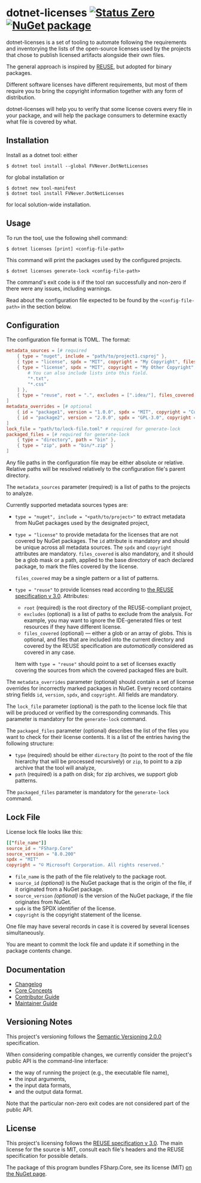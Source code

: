 <!--
SPDX-FileCopyrightText: 2024 Friedrich von Never <friedrich@fornever.me>

SPDX-License-Identifier: MIT
-->

dotnet-licenses [![Status Zero][status-zero]][andivionian-status-classifier] [![NuGet package][nuget.badge]][nuget.page]
===============
dotnet-licenses is a set of tooling to automate following the requirements and inventorying the lists of the open-source licenses used by the projects that chose to publish licensed artifacts alongside their own files.

The general approach is inspired by [REUSE][reuse], but adopted for binary packages.

Different software licenses have different requirements, but most of them require you to bring the copyright information together with any form of distribution.

dotnet-licenses will help you to verify that some license covers every file in your package, and will help the package consumers to determine exactly what file is covered by what.

Installation
------------
Install as a dotnet tool: either
```console
$ dotnet tool install --global FVNever.DotNetLicenses
```
for global installation or
```console
$ dotnet new tool-manifest
$ dotnet tool install FVNever.DotNetLicenses
```
for local solution-wide installation.

Usage
-----
To run the tool, use the following shell command:
```console
$ dotnet licenses [print] <config-file-path>
```
This command will print the packages used by the configured projects.

```console
$ dotnet licenses generate-lock <config-file-path>
```

The command's exit code is `0` if the tool ran successfully and non-zero if there were any issues, including warnings.

Read about the configuration file expected to be found by the `<config-file-path>` in the section below.

Configuration
-------------
The configuration file format is TOML. The format:
```toml
metadata_sources = [# required
    { type = "nuget", include = "path/to/project1.csproj" },
    { type = "license", spdx = "MIT", copyright = "My Copyright", files_covered = "*" },
    { type = "license", spdx = "MIT", copyright = "My Other Copyright", files_covered = [
        # You can also include lists into this field.
        "*.txt",
        "*.css"
    ] },
    { type = "reuse", root = ".", excludes = [".idea/"], files_covered = "README.md" },
]
metadata_overrides = [# optional
    { id = "package1", version = "1.0.0", spdx = "MIT", copyright = "Copyright" },
    { id = "package2", version = "2.0.0", spdx = "GPL-3.0", copyright = "Copyright" }
]
lock_file = "path/to/lock-file.toml" # required for generate-lock
packaged_files = [# required for generate-lock
    { type = "directory", path = "bin" },
    { type = "zip", path = "bin/*.zip" }
]
```

Any file paths in the configuration file may be either absolute or relative. Relative paths will be resolved relatively to the configuration file's parent directory.

The `metadata_sources` parameter (required) is a list of paths to the projects to analyze.

Currently supported metadata sources types are:
- `type = "nuget", include = "<path/to/project>"` to extract metadata from NuGet packages used by the designated project,
- `type = "license"` to provide metadata for the licenses that are not covered by NuGet packages. The `id` attribute is mandatory and should be unique across all metadata sources. The `spdx` and `copyright` attributes are mandatory. `files_covered` is also mandatory, and it should be a glob mask or a path, applied to the base directory of each declared package, to mark the files covered by the license.

  `files_covered` may be a single pattern or a list of patterns.
- `type = "reuse"` to provide licenses read according to [the REUSE specification v 3.0][reuse.spec]. Attributes:
  - `root` (required) is the root directory of the REUSE-compliant project,
  - `excludes` (optional) is a list of paths to exclude from the analysis. For example, you may want to ignore the IDE-generated files or test resources if they have different license.
  - `files_covered` (optional) — either a glob or an array of globs. This is optional, and files that are included into the current directory and covered by the REUSE specification are _automatically_ considered as covered in any case.

  Item with `type = "reuse"` should point to a set of licenses exactly covering the sources from which the covered packaged files are built.

The `metadata_overrides` parameter (optional) should contain a set of license overrides for incorrectly marked packages in NuGet. Every record contains string fields `id`, `version`, `spdx`, and `copyright`. All fields are mandatory.

The `lock_file` parameter (optional) is the path to the license lock file that will be produced or verified by the corresponding commands. This parameter is mandatory for the `generate-lock` command.

The `packaged_files` parameter (optional) describes the list of the files you want to check for their license contents. It is a list of the entries having the following structure:
- `type` (required) should be either `directory` (to point to the root of the file hierarchy that will be processed recursively) or `zip`, to point to a zip archive that the tool will analyze,
- `path` (required) is a path on disk; for zip archives, we support glob patterns.

The `packaged_files` parameter is mandatory for the `generate-lock` command.

Lock File
---------
License lock file looks like this:
```toml
[["file_name"]]
source_id = "FSharp.Core"
source_version = "8.0.200"
spdx = "MIT"
copyright = "© Microsoft Corporation. All rights reserved."
```

- `file_name` is the path of the file relatively to the package root.
- `source_id` _(optional)_ is the NuGet package that is the origin of the file, if it originated from a NuGet package.
- `source_version` _(optional)_ is the version of the NuGet package, if the file originates from NuGet.
- `spdx` is the SPDX identifier of the license.
- `copyright` is the copyright statement of the license.

One file may have several records in case it is covered by several licenses simultaneously.

You are meant to commit the lock file and update it if something in the package contents change.

Documentation
-------------
- [Changelog][docs.changelog]
- [Core Concepts][docs.concepts]
- [Contributor Guide][docs.contributing]
- [Maintainer Guide][docs.maintaining]

Versioning Notes
----------------
This project's versioning follows the [Semantic Versioning 2.0.0][semver] specification.

When considering compatible changes, we currently consider the project's public API is the command-line interface:
- the way of running the project (e.g., the executable file name),
- the input arguments,
- the input data formats,
- and the output data format.

Note that the particular non-zero exit codes are not considered part of the public API.

License
-------
This project's licensing follows the [REUSE specification v 3.0][reuse.spec]. The main license for the source is MIT, consult each file's headers and the REUSE specification for possible details.

<!-- TODO[#6]: We should use the tool itself to deliver this license, obviously. -->
The package of this program bundles FSharp.Core, see its license (MIT) [on the NuGet page][fsharp.core.nuget].

[andivionian-status-classifier]: https://andivionian.fornever.me/v1/#status-zero-
[docs.changelog]: CHANGELOG.md
[docs.concepts]: docs/concepts.md
[docs.contributing]: CONTRIBUTING.md
[docs.maintaining]: MAINTAINING.md
[fsharp.core.nuget]: https://www.nuget.org/packages/FSharp.Core/
[nuget.badge]: https://img.shields.io/nuget/v/FVNever.DotNetLicenses
[nuget.page]: https://www.nuget.org/packages/FVNever.DotNetLicenses
[reuse.spec]: https://reuse.software/spec/
[reuse]: https://reuse.software/
[semver]: https://semver.org/spec/v2.0.0.html
[status-zero]: https://img.shields.io/badge/status-zero-lightgrey.svg

